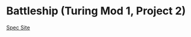 # Battleship (Turing Mod 1, Project 2)
[Spec Site](https://backend.turing.io/module1/projects/battleship/index)
